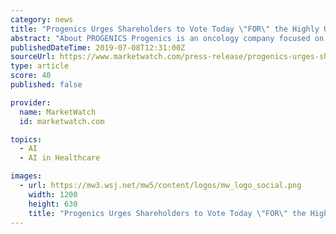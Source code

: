 ```yaml
---
category: news
title: "Progenics Urges Shareholders to Vote Today \"FOR\" the Highly Qualified Director Candidates on the WHITE Proxy Card"
abstract: "About PROGENICS Progenics is an oncology company focused on the development and commercialization of innovative targeted medicines and artificial intelligence to find ... who require systemic anticancer therapy; and RELISTOR(R) (methylnaltrexone bromide ..."
publishedDateTime: 2019-07-08T12:31:00Z
sourceUrl: https://www.marketwatch.com/press-release/progenics-urges-shareholders-to-vote-today-for-the-highly-qualified-director-candidates-on-the-white-proxy-card-2019-07-08-8184317
type: article
score: 40
published: false

provider:
  name: MarketWatch
  id: marketwatch.com

topics:
  - AI
  - AI in Healthcare

images:
  - url: https://mw3.wsj.net/mw5/content/logos/mw_logo_social.png
    width: 1200
    height: 630
    title: "Progenics Urges Shareholders to Vote Today \"FOR\" the Highly Qualified Director Candidates on the WHITE Proxy Card"
---
```

